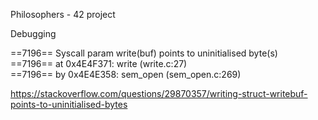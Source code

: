 Philosophers - 42 project  

Debugging  

==7196== Syscall param write(buf) points to uninitialised byte(s)  
==7196==    at 0x4E4F371: write (write.c:27)  
==7196==    by 0x4E4E358: sem_open (sem_open.c:269)  

https://stackoverflow.com/questions/29870357/writing-struct-writebuf-points-to-uninitialised-bytes
